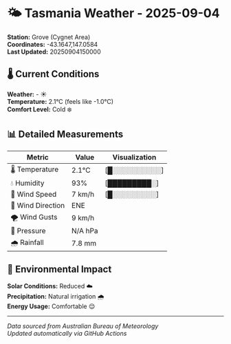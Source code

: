 # 🌤️ Tasmania Weather - 2025-09-04

**Station:** Grove (Cygnet Area)  
**Coordinates:** -43.1647,147.0584  
**Last Updated:** 20250904150000

## 🌡️ Current Conditions

**Weather:** - ☀️  
**Temperature:** 2.1°C (feels like -1.0°C)  
**Comfort Level:** Cold ❄️

## 📊 Detailed Measurements

| Metric | Value | Visualization |
|--------|-------|---------------|
| 🌡️ Temperature | 2.1°C | [█░░░░░░░░░░] |
| 💧 Humidity | 93% | [█████████░] |
| 💨 Wind Speed | 7 km/h | [█░░░░░░░░░] |
| 🧭 Wind Direction | ENE | |
| 🌪️ Wind Gusts | 9 km/h | |
| 🔽 Pressure | N/A hPa | |
| 🌧️ Rainfall | 7.8 mm | |

## 🌱 Environmental Impact

**Solar Conditions:** Reduced ☁️  
**Precipitation:** Natural irrigation 🌧️  
**Energy Usage:** Comfortable 😌

---
*Data sourced from Australian Bureau of Meteorology*  
*Updated automatically via GitHub Actions*
